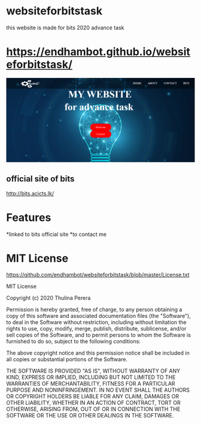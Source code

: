 # websiteforbitstask
this website is made for bits 2020 advance task

# https://endhambot.github.io/websiteforbitstask/

![](img/website.png)

## official site of bits
http://bits.acicts.lk/

# Features

*linked to bits official site
*to contact me

# MIT License

https://github.com/endhambot/websiteforbitstask/blob/master/License.txt

MIT License

Copyright (c) 2020 Thulina Perera

Permission is hereby granted, free of charge, to any person obtaining a copy
of this software and associated documentation files (the "Software"), to deal
in the Software without restriction, including without limitation the rights
to use, copy, modify, merge, publish, distribute, sublicense, and/or sell
copies of the Software, and to permit persons to whom the Software is
furnished to do so, subject to the following conditions:

The above copyright notice and this permission notice shall be included in all
copies or substantial portions of the Software.

THE SOFTWARE IS PROVIDED "AS IS", WITHOUT WARRANTY OF ANY KIND, EXPRESS OR
IMPLIED, INCLUDING BUT NOT LIMITED TO THE WARRANTIES OF MERCHANTABILITY,
FITNESS FOR A PARTICULAR PURPOSE AND NONINFRINGEMENT. IN NO EVENT SHALL THE
AUTHORS OR COPYRIGHT HOLDERS BE LIABLE FOR ANY CLAIM, DAMAGES OR OTHER
LIABILITY, WHETHER IN AN ACTION OF CONTRACT, TORT OR OTHERWISE, ARISING FROM,
OUT OF OR IN CONNECTION WITH THE SOFTWARE OR THE USE OR OTHER DEALINGS IN THE
SOFTWARE.
